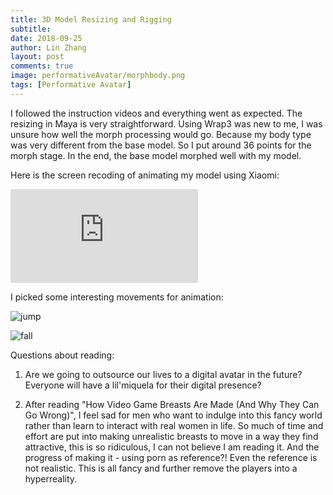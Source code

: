 ```yaml
---
title: 3D Model Resizing and Rigging
subtitle:
date: 2018-09-25
author: Lin Zhang
layout: post
comments: true
image: performativeAvatar/morphbody.png
tags: [Performative Avatar]
---
```


I followed the instruction videos and everything went as expected. The resizing in Maya is very straightforward. Using Wrap3 was new to me, I was unsure how well the morph processing would go. Because my body type was very different from the base model. So I put around 36 points for the morph stage.
In the end, the base model morphed well with my model.

Here is the screen recoding of animating my model using Xiaomi:

<iframe src="https://www.youtube.com/embed/E5aWUTqy4W8" frameborder="0" allow="autoplay; encrypted-media" allowfullscreen></iframe>


I picked some interesting movements for animation:

![jump]({{site.baseurl}}/images/performativeAvatar/jump.gif)

![fall]({{site.baseurl}}/images/performativeAvatar/fall.gif)

Questions about reading:

1. Are we going to outsource our lives to a digital avatar in the future? Everyone will have a lil'miquela for their digital presence?

2. After reading "How Video Game Breasts Are Made (And Why They Can Go Wrong)", I feel sad for men who want to indulge into this fancy world rather than learn to interact with real women in life. So much of time and effort are put into making unrealistic breasts to move in a way they find attractive, this is so ridiculous, I can not believe I am reading it. And the progress of making it - using porn as reference?! Even the reference is not realistic. This is all fancy and further remove the players into a hyperreality. 
